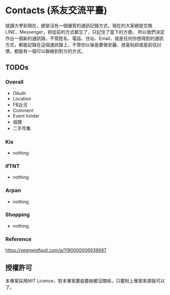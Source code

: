 # Contacts (系友交流平臺)
就讀大學到現在，總是沒有一個優質的通訊記錄方式，現在的大家總是交換LINE、Messenger，把從前的方式都忘了，只記住了當下的方便。
所以我們決定作出一個新的通訊錄，不管姓名、電話、住址、Email，或是任何你想得到的通訊方式，都能記錄在這個通訊錄上，不管你以後是要做安麗、發喜帖抑或是前往討債，都能有一個可以聯絡到對方的方式。

## TODOs
### Overall
* OAuth
* Location
* FB近況
* Comment
* Event holder
* 祖譜
* 二手市集
### Kix
* nothing
### ifTNT
* nothing
### Arpan
* nothing
### Shopping
* nothing

### Reference
https://segmentfault.com/a/1190000006939687

## 授權許可
本專案採用MIT Licence，對本專案要殺要剮都沒關係，只要附上專案來源就可以了。
